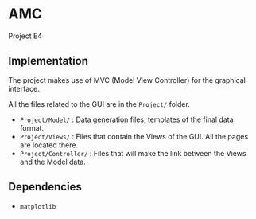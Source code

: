 # AMC

Project E4



## Implementation

The project makes use of MVC (Model View Controller) for the graphical interface.

All the files related to the GUI are in the `Project/` folder.

- `Project/Model/` : Data generation files, templates of the final data format.
- `Project/Views/` : Files that contain the Views of the GUI. All the pages are located there.
- `Project/Controller/` : Files that will make the link between the Views and the Model data.


## Dependencies

* `matplotlib`
